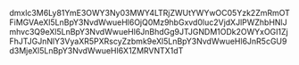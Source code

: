 dmxlc3M6Ly81YmE3OWY3Ny03MWY4LTRjZWUtYWYwOC05Yzk2ZmRmOTFiMGVAeXl5LnBpY3NvdWwueHl6OjQ0Mz9hbGxvd0luc2VjdXJlPWZhbHNlJmhvc3Q9eXl5LnBpY3NvdWwueHl6JnBhdGg9JTJGNDM1ODk2OWYxOGI1ZjFhJTJGJnNlY3VyaXR5PXRscyZzbmk9eXl5LnBpY3NvdWwueHl6JnR5cGU9d3MjeXl5LnBpY3NvdWwueHl6X1ZMRVNTX1dT
